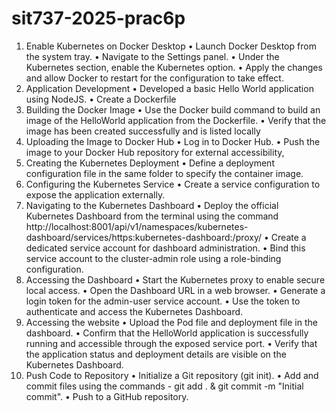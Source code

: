 # sit737-2025-prac6p
1. Enable Kubernetes on Docker Desktop
•	Launch Docker Desktop from the system tray.
•	Navigate to the Settings panel.
•	Under the Kubernetes section, enable the Kubernetes option.
•	Apply the changes and allow Docker to restart for the configuration to take effect.
2. Application Development
•	Developed a basic Hello World application using NodeJS.
•	Create a Dockerfile 
3. Building the Docker Image
•	Use the Docker build command to build an image of the HelloWorld application from the Dockerfile.
•	Verify that the image has been created successfully and is listed locally
4. Uploading the Image to Docker Hub
•	Log in to Docker Hub.
•	Push the image to your Docker Hub repository for external accessibility,
5. Creating the Kubernetes Deployment
•	Define a deployment configuration file in the same folder to specify the container image.
6. Configuring the Kubernetes Service
•	Create a service configuration to expose the application externally.
7. Navigating to the Kubernetes Dashboard
•	Deploy the official Kubernetes Dashboard from the terminal using the command http://localhost:8001/api/v1/namespaces/kubernetes-dashboard/services/https:kubernetes-dashboard:/proxy/
•	Create a dedicated service account for dashboard administration.
•	Bind this service account to the cluster-admin role using a role-binding configuration.
8. Accessing the Dashboard
•	Start the Kubernetes proxy to enable secure local access.
•	Open the Dashboard URL in a web browser.
•	Generate a login token for the admin-user service account.
•	Use the token to authenticate and access the Kubernetes Dashboard.
9. Accessing the website
•	Upload the Pod file and deployment file in the dashboard.
•	Confirm that the HelloWorld application is successfully running and accessible through the exposed service port.
•	Verify that the application status and deployment details are visible on the Kubernetes Dashboard.
10. Push Code to Repository
•	Initialize a Git repository (git init).
•	Add and commit files using the commands - git add . & git commit -m "Initial commit".
•	Push to a GitHub repository.
